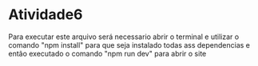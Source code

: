 # Atividade6
Para executar este arquivo será necessario abrir o terminal e utilizar o comando "npm install" para que seja instalado todas ass dependencias e então executado o comando "npm run dev" para abrir o site

